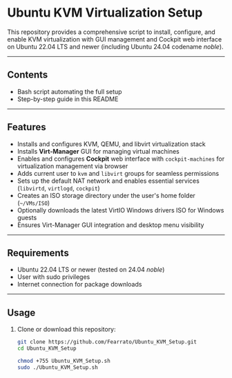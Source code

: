 # Ubuntu KVM Virtualization Setup

This repository provides a comprehensive script to install, configure, and enable KVM virtualization with GUI management and Cockpit web interface on Ubuntu 22.04 LTS and newer (including Ubuntu 24.04 codename *noble*).

---

## Contents

- Bash script automating the full setup
- Step-by-step guide in this README

---

## Features

- Installs and configures KVM, QEMU, and libvirt virtualization stack
- Installs **Virt-Manager** GUI for managing virtual machines
- Enables and configures **Cockpit** web interface with `cockpit-machines` for virtualization management via browser
- Adds current user to `kvm` and `libvirt` groups for seamless permissions
- Sets up the default NAT network and enables essential services (`libvirtd`, `virtlogd`, `cockpit`)
- Creates an ISO storage directory under the user's home folder (`~/VMs/ISO`)
- Optionally downloads the latest VirtIO Windows drivers ISO for Windows guests
- Ensures Virt-Manager GUI integration and desktop menu visibility

---

## Requirements

- Ubuntu 22.04 LTS or newer (tested on 24.04 *noble*)
- User with sudo privileges
- Internet connection for package downloads

---

## Usage

1. Clone or download this repository:

   ```bash
   git clone https://github.com/Fearrato/Ubuntu_KVM_Setup.git
   cd Ubuntu_KVM_Setup
   
   chmod +755 Ubuntu_KVM_Setup.sh
   sudo ./Ubuntu_KVM_Setup.sh

